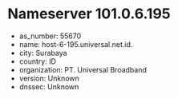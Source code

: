 # Nameserver 101.0.6.195

* as_number: 55670
* name: host-6-195.universal.net.id.
* city: Surabaya
* country: ID
* organization: PT. Universal Broadband
* version: Unknown
* dnssec: Unknown
